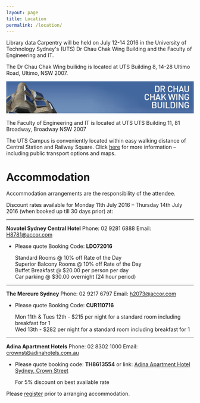 ```yaml
---
layout: page
title: Location
permalink: /location/
---
```

Library data Carpentry will be held on July 12-14 2016 in the University of Technology Sydney's (UTS) Dr Chau Chak Wing Building and the Faculty of Engineering and IT.

The Dr Chau Chak Wing builidng is located at UTS Building 8, 14-28 Ultimo Road, Ultimo, NSW 2007. 

![alt text](https://raw.githubusercontent.com/librarydatacarpentry/librarydatacarpentry.github.io/f505d0d5f16699fa56fc2c0d55674601086730ac/location/images/dccw-banner-03.jpg)

The Faculty of Engineering and IT is located at UTS UTS Building 11, 81 Broadway, Broadway NSW 2007

The UTS Campus is conveniently located within easy walking distance of Central Station and Railway Square. Click [here](http://maps.uts.edu.au/directions.cfm) for more information – including public transport options and maps.

# Accommodation 

Accommodation arrangements are the responsibility of the attendee.

Discount rates available for Monday 11th July 2016  – Thursday 14th July 2016 (when booked up till 30 days prior) at:

***

**Novotel Sydney Central Hotel**     Phone: 02 9281 6888      Email: H8781@accor.com

* Please quote Booking Code: **LDO72016**  
    
    Standard Rooms @ 10% off Rate of the Day  
    Superior Balcony Rooms @ 10% off Rate of the Day  
    Buffet Breakfast @ $20.00 per person per day  
    Car parking @ $30.00 overnight (24 hour period)

***
 
**The Mercure Sydney**     Phone: 02 9217 6797            Email: h2073@accor.com

* Please quote Booking Code: **CUR110716**  
    
    Mon 11th & Tues 12th - $215 per night for a standard room including breakfast for 1  
    Wed 13th - $282 per night for a standard room including breakfast for 1
 
***

**Adina Apartment Hotels**       Phone: 02 8302 1000      Email: crownst@adinahotels.com.au

* Please quote booking code:  **TH8613554** or link: [Adina Apartment Hotel Sydney, Crown Street](https://gc.synxis.com/rez.aspx?hotel=58452&Chain=14687&locale=en-US&promo=TH8613554&arrive=07/12/2016)
    
  For 5% discount on best available rate


Please [register](http://librarydatacarpentry.github.io/register/) prior to arranging accommodation.
